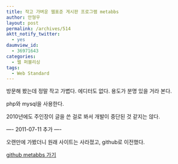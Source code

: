 ```yaml
---
title: 작고 가벼운 웹표준 게시판 프로그램 metabbs
author: 안형우
layout: post
permalink: /archives/514
aktt_notify_twitter:
  - yes
daumview_id:
  - 36971643
categories:
  - 웹 퍼블리싱
tags:
  - Web Standard
---
```

방문해 봤는데 정말 작고 가볍다. 에디터도 없다. 용도가 분명 있을 거라 본다.

php와 mysql을 사용한다.

2010년에도 주인장이 글을 쓴 걸로 봐서 개발이 중단된 것 같지는 않다.

&#8212;- 2011-07-11 추가 &#8212;-

오랜만에 가봤더니 원래 사이트는 사라졌고, github로 이전했다.

[github metabbs 가기][1]

 [1]: https://github.com/mithrandir/metabbs